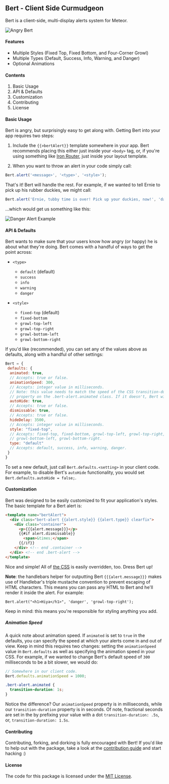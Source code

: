 ## Bert - Client Side Curmudgeon
Bert is a client-side, multi-display alerts system for Meteor.

![Angry Bert](http://i0.kym-cdn.com/photos/images/original/000/417/099/955.jpg)

#### Features
- Multiple Styles (Fixed Top, Fixed Bottom, and Four-Corner Growl)
- Multiple Types (Default, Success, Info, Warning, and Danger)
- Optional Animations

#### Contents

1. Basic Usage
2. API & Defaults
3. Customization
4. Contributing
5. License

#### Basic Usage
Bert is angry, but surprisingly easy to get along with. Getting Bert into your app requires two steps:

1. Include the `{{>bertAlert}}` template somewhere in your app. Bert recommends placing this either just inside your `<body>` tag, or, if you're using something like [Iron Router](https://github.com/eventedmind/iron-router), just inside your layout template.

2. When you want to throw an alert in your code simply call:
```js
Bert.alert('<message>', '<type>', '<style>');
```

That's it! Bert will handle the rest. For example, if we wanted to tell Ernie to pick up his rubber duckies, we might call:

```js
Bert.alert('Ernie, tubby time is over! Pick up your duckies, now!', 'danger', 'growl-top-right');
```
...which would get us something like this:

![Danger Alert Example](http://cl.ly/ZbPa/Image%202015-02-03%20at%2011.56.44%20AM.png)

#### API & Defaults
Bert wants to make sure that your users know how angry (or happy) he is about what they're doing. Bert comes with a handful of ways to get the point across:

- `<type>`
  - `default` (default)
  - `success`
  - `info`
  - `warning`
  - `danger`


- `<style>`
  - `fixed-top` (default)
  - `fixed-bottom`
  - `growl-top-left`
  - `growl-top-right`
  - `growl-bottom-left`
  - `growl-bottom-right`

If you'd like (recommended), you can set any of the values above as defaults, along with a handful of other settings:

```js
Bert = {
 defaults: {
  animated: true,
  // Accepts: true or false.
  animationSpeed: 300,
  // Accepts: integer value in milliseconds.
  // Note: this value needs to match the speed of the CSS transition-duration
  // property on the .bert-alert.animated class. If it doesn't, Bert will freak out.
  autoHide: true,
  // Accepts: true or false.
  dismissable: true,
  // Accepts: true or false.
  hideDelay: 3500,
  // Accepts: integer value in milliseconds.
  style: "fixed-top",
  // Accepts: fixed-top, fixed-bottom, growl-top-left, growl-top-right,
  // growl-bottom-left, growl-bottom-right.
  type: "default"
  // Accepts: default, success, info, warning, danger.
 }
}
```
To set a new default, just call `Bert.defaults.<setting>` in your client code. For example, to disable Bert's `autoHide` functionality, you would set `Bert.defaults.autoHide = false;`.

#### Customization
Bert was designed to be easily customized to fit your application's styles. The basic template for a Bert alert is:

```html
<template name="bertAlert">
  <div class="bert-alert {{alert.style}} {{alert.type}} clearfix">
    <div class="container">
      <p>{{{alert.message}}}</p>
      {{#if alert.dismissable}}
        <span>&times;</span>
      {{/if}}
    </div> <!-- end .container -->
  </div> <!-- end .bert-alert -->
</template>
```

Nice and simple! All of [the CSS](https://github.com/themeteorchef/bert/tree/master/lib/bert.css) is easily overridden, too. Dress Bert up!

**Note**: the handlebars helper for outputting Bert `{{{alert.message}}}` makes use of Handlebar's triple mustache convention to prevent escaping of HTML characters. This means you can pass any HTML to Bert and he'll render it inside the alert. For example:

```
Bert.alert("<h1>Hiya</h1>", 'danger', 'growl-top-right');
```

Keep in mind: this means you're responsible for styling anything you add.

##### Animation Speed
A quick note about animation speed. If `animated` is set to `true` in the defaults, you can specify the speed at which your alerts come in and out of view. Keep in mind this requires two changes: setting the `animationSpeed` value in `Bert.defaults` as well as specifying the animation speed in your CSS. For example, if we wanted to change Bert's default speed of `300` milliseconds to be a bit slower, we would do:

```js
// Somewhere in our client code.
Bert.defaults.animationSpeed = 1000;
```

```css
.bert-alert.animated {
  transition-duration: 1s;
}
```

Notice the difference? Our `animationSpeed` property is in milliseconds, while our `transition-duration` property is in seconds. Of note, fractional seconds are set in the by prefixing your value with a dot `transition-duration: .5s`, or, `transition-duration: 1.5s`.

#### Contributing
Contributing, forking, and dorking is fully encouraged with Bert! If you'd like to help out with the package, take a look at the [contribution guide](https://github.com/themeteorchef/bert/wiki/Contribution-Guide) and start hacking :)

#### License
The code for this package is licensed under the [MIT License](http://opensource.org/licenses/MIT).
